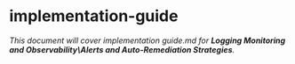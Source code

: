 # implementation-guide

_This document will cover implementation guide.md for **Logging Monitoring and Observability\Alerts and Auto-Remediation Strategies**._

